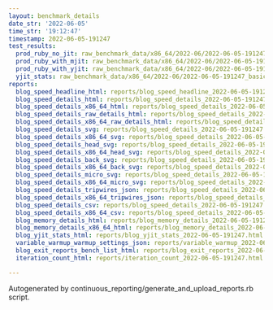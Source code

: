 ```yaml
---
layout: benchmark_details
date_str: '2022-06-05'
time_str: '19:12:47'
timestamp: 2022-06-05-191247
test_results:
  prod_ruby_no_jit: raw_benchmark_data/x86_64/2022-06/2022-06-05-191247_basic_benchmark_prod_ruby_no_jit.json
  prod_ruby_with_mjit: raw_benchmark_data/x86_64/2022-06/2022-06-05-191247_basic_benchmark_prod_ruby_with_mjit.json
  prod_ruby_with_yjit: raw_benchmark_data/x86_64/2022-06/2022-06-05-191247_basic_benchmark_prod_ruby_with_yjit.json
  yjit_stats: raw_benchmark_data/x86_64/2022-06/2022-06-05-191247_basic_benchmark_yjit_stats.json
reports:
  blog_speed_headline_html: reports/blog_speed_headline_2022-06-05-191247.html
  blog_speed_details_html: reports/blog_speed_details_2022-06-05-191247.html
  blog_speed_details_x86_64_html: reports/blog_speed_details_2022-06-05-191247.x86_64.html
  blog_speed_details_raw_details_html: reports/blog_speed_details_2022-06-05-191247.raw_details.html
  blog_speed_details_x86_64_raw_details_html: reports/blog_speed_details_2022-06-05-191247.x86_64.raw_details.html
  blog_speed_details_svg: reports/blog_speed_details_2022-06-05-191247.svg
  blog_speed_details_x86_64_svg: reports/blog_speed_details_2022-06-05-191247.x86_64.svg
  blog_speed_details_head_svg: reports/blog_speed_details_2022-06-05-191247.head.svg
  blog_speed_details_x86_64_head_svg: reports/blog_speed_details_2022-06-05-191247.x86_64.head.svg
  blog_speed_details_back_svg: reports/blog_speed_details_2022-06-05-191247.back.svg
  blog_speed_details_x86_64_back_svg: reports/blog_speed_details_2022-06-05-191247.x86_64.back.svg
  blog_speed_details_micro_svg: reports/blog_speed_details_2022-06-05-191247.micro.svg
  blog_speed_details_x86_64_micro_svg: reports/blog_speed_details_2022-06-05-191247.x86_64.micro.svg
  blog_speed_details_tripwires_json: reports/blog_speed_details_2022-06-05-191247.tripwires.json
  blog_speed_details_x86_64_tripwires_json: reports/blog_speed_details_2022-06-05-191247.x86_64.tripwires.json
  blog_speed_details_csv: reports/blog_speed_details_2022-06-05-191247.csv
  blog_speed_details_x86_64_csv: reports/blog_speed_details_2022-06-05-191247.x86_64.csv
  blog_memory_details_html: reports/blog_memory_details_2022-06-05-191247.html
  blog_memory_details_x86_64_html: reports/blog_memory_details_2022-06-05-191247.x86_64.html
  blog_yjit_stats_html: reports/blog_yjit_stats_2022-06-05-191247.html
  variable_warmup_warmup_settings_json: reports/variable_warmup_2022-06-05-191247.warmup_settings.json
  blog_exit_reports_bench_list_html: reports/blog_exit_reports_2022-06-05-191247.bench_list.html
  iteration_count_html: reports/iteration_count_2022-06-05-191247.html

---
```

Autogenerated by continuous_reporting/generate_and_upload_reports.rb script.
